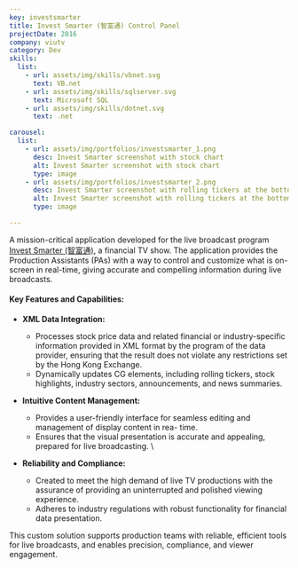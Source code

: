 ```yaml
---
key: investsmarter
title: Invest Smarter (智富通) Control Panel
projectDate: 2016
company: viutv
category: Dev
skills:
  list:
    - url: assets/img/skills/vbnet.svg
      text: VB.net
    - url: assets/img/skills/sqlserver.svg
      text: Microsoft SQL
    - url: assets/img/skills/dotnet.svg
      text: .net

carousel:
  list:
    - url: assets/img/portfolios/investsmarter_1.png
      desc: Invest Smarter screenshot with stock chart 
      alt: Invest Smarter screenshot with stock chart
      type: image
    - url: assets/img/portfolios/investsmarter_2.png
      desc: Invest Smarter screenshot with rolling tickers at the bottom of the screen
      alt: Invest Smarter screenshot with rolling tickers at the bottom of the screen
      type: image

---
```

A mission-critical application developed for the live broadcast program [Invest Smarter (智富通)](https://viu.tv/encore/invest-smarter), a financial TV show. The application provides the Production Assistants (PAs) with a way to control and customize what is on-screen in real-time, giving accurate and compelling information during live broadcasts.

#### **Key Features and Capabilities:** 
- **XML Data Integration:**
  - Processes stock price data and related financial or industry-specific information provided in XML format by the program of the data provider, ensuring that the result does not violate any restrictions set by the Hong Kong Exchange.  
  - Dynamically updates CG elements, including rolling tickers, stock highlights, industry sectors, announcements, and news summaries.  

- **Intuitive Content Management:**
  - Provides a user-friendly interface for seamless editing and management of display content in rea- time.  
  - Ensures that the visual presentation is accurate and appealing, prepared for live broadcasting.  \

- **Reliability and Compliance:**  
  - Created to meet the high demand of live TV productions with the assurance of providing an uninterrupted and polished viewing experience.
  - Adheres to industry regulations with robust functionality for financial data presentation. 

This custom solution supports production teams with reliable, efficient tools for live broadcasts, and enables precision, compliance, and viewer engagement.


